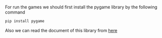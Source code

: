 For run the games we should first install the pygame library by the following command
```bash
pip install pygame 
```
Also we can read the document of this library from [here](https://www.pygame.org/docs/)

